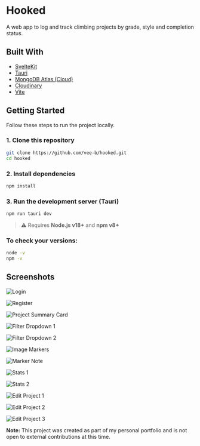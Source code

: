 # Hooked

A web app to log and track climbing projects by grade, style and completion status.

## Built With

- [SvelteKit](https://kit.svelte.dev/)
- [Tauri](https://tauri.app/)
- [MongoDB Atlas (Cloud)](https://www.mongodb.com/cloud/atlas)
- [Cloudinary](https://cloudinary.com/)
- [Vite](https://vitejs.dev/)

## Getting Started

Follow these steps to run the project locally.

### 1. Clone this repository

```bash
git clone https://github.com/vee-b/hooked.git 
cd hooked
```

### 2. Install dependencies

```bash
npm install
```

### 3. Run the development server (Tauri)

```bash
npm run tauri dev
```

> ⚠️ Requires **Node.js v18+** and **npm v8+**

### To check your versions:

```bash
node -v
npm -v
```

## Screenshots

![Login](./assets/login.png)  

![Register](./assets/register.png)  

![Project Summary Card](./assets/project-summary-card.png)  

![Filter Dropdown 1](./assets/filter-dropdown-1.png)  

![Filter Dropdown 2](./assets/filter-dropdown-2.png)  

![Image Markers](./assets/image-markers.png)  

![Marker Note](./assets/marker-note.png)  

![Stats 1](./assets/stats-1.png)  

![Stats 2](./assets/stats-2.png)  

![Edit Project 1](./assets/edit-project-1.png)  

![Edit Project 2](./assets/edit-project-2.png)  

![Edit Project 3](./assets/edit-project-3.png)  


**Note:** This project was created as part of my personal portfolio and is not open to external contributions at this time.

